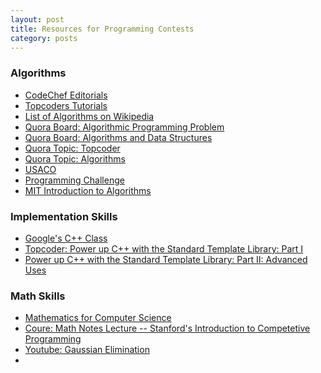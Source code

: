 ```yaml
---
layout: post
title: Resources for Programming Contests
category: posts
--- 
```


### Algorithms ###
* [CodeChef Editorials](http://discuss.codechef.com/tags/editorial/)
* [Topcoders Tutorials](http://community.topcoder.com/tc?module=Static&d1=tutorials&d2=alg_index)
* [List of Algorithms on Wikipedia](http://en.wikipedia.org/wiki/List_of_algorithms)
* [Quora Board: Algorithmic Programming Problem](http://www.quora.com/Nikhil-Garg/Algorithmic-Programming-Problems)
* [Quora Board: Algorithms and Data Structures](http://www.quora.com/Changqi-Cai/Algorithms-and-data-structures)
* [Quora Topic: Topcoder](http://www.quora.com/TopCoder)
* [Quora Topic: Algorithms](http://www.quora.com/Algorithms)
* [USACO](http://www.usaco.org/)
* [Programming Challenge](http://www.programming-challenges.com/pg.php?page=studenthome)
* [MIT Introduction to Algorithms](http://www.catonmat.net/series/mit-introduction-to-algorithms)

### Implementation Skills ###
* [Google's C++ Class](https://developers.google.com/edu/c++/)
* [Topcoder: Power up C++ with the Standard Template Library: Part I ](http://community.topcoder.com/tc?module=Static&d1=tutorials&d2=standardTemplateLibrary)
* [Power up C++ with the Standard Template Library: 
Part II: Advanced Uses ](http://community.topcoder.com/tc?module=Static&d1=tutorials&d2=standardTemplateLibrary2)

### Math Skills ###
* [Mathematics for Computer Science](http://ocw.mit.edu/courses/electrical-engineering-and-computer-science/6-042j-mathematics-for-computer-science-fall-2010/index.htm)
* [Coure: Math Notes Lecture -- Stanford's Introduction to Competetive Programming](http://www.stanford.edu/class/cs97si/02-mathematics.pdf)
* [Youtube: Gaussian Elimination](http://www.youtube.com/watch?v=2j5Ic2V7wq4)
* 